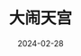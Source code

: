 ---
layout: page
title: 大闹天宫
description: >
  看得几欲睡着，另外这个画风真的很不好看。
category: 电影
img: assets/img/movie/2024/大闹天宫.webp
star: 1
date: 2024-02-28
---